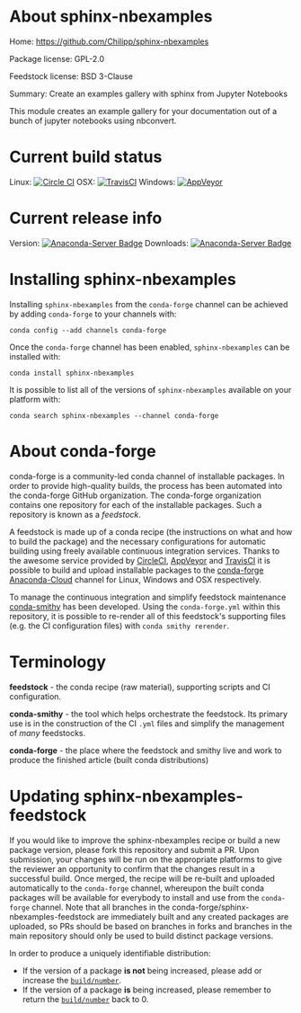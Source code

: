 About sphinx-nbexamples
=======================

Home: https://github.com/Chilipp/sphinx-nbexamples

Package license: GPL-2.0

Feedstock license: BSD 3-Clause

Summary: Create an examples gallery with sphinx from Jupyter Notebooks

This module creates an example gallery for your documentation out of a
bunch of jupyter notebooks using nbconvert.


Current build status
====================

Linux: [![Circle CI](https://circleci.com/gh/conda-forge/sphinx-nbexamples-feedstock.svg?style=shield)](https://circleci.com/gh/conda-forge/sphinx-nbexamples-feedstock)
OSX: [![TravisCI](https://travis-ci.org/conda-forge/sphinx-nbexamples-feedstock.svg?branch=master)](https://travis-ci.org/conda-forge/sphinx-nbexamples-feedstock)
Windows: [![AppVeyor](https://ci.appveyor.com/api/projects/status/github/conda-forge/sphinx-nbexamples-feedstock?svg=True)](https://ci.appveyor.com/project/conda-forge/sphinx-nbexamples-feedstock/branch/master)

Current release info
====================
Version: [![Anaconda-Server Badge](https://anaconda.org/conda-forge/sphinx-nbexamples/badges/version.svg)](https://anaconda.org/conda-forge/sphinx-nbexamples)
Downloads: [![Anaconda-Server Badge](https://anaconda.org/conda-forge/sphinx-nbexamples/badges/downloads.svg)](https://anaconda.org/conda-forge/sphinx-nbexamples)

Installing sphinx-nbexamples
============================

Installing `sphinx-nbexamples` from the `conda-forge` channel can be achieved by adding `conda-forge` to your channels with:

```
conda config --add channels conda-forge
```

Once the `conda-forge` channel has been enabled, `sphinx-nbexamples` can be installed with:

```
conda install sphinx-nbexamples
```

It is possible to list all of the versions of `sphinx-nbexamples` available on your platform with:

```
conda search sphinx-nbexamples --channel conda-forge
```


About conda-forge
=================

conda-forge is a community-led conda channel of installable packages.
In order to provide high-quality builds, the process has been automated into the
conda-forge GitHub organization. The conda-forge organization contains one repository
for each of the installable packages. Such a repository is known as a *feedstock*.

A feedstock is made up of a conda recipe (the instructions on what and how to build
the package) and the necessary configurations for automatic building using freely
available continuous integration services. Thanks to the awesome service provided by
[CircleCI](https://circleci.com/), [AppVeyor](http://www.appveyor.com/)
and [TravisCI](https://travis-ci.org/) it is possible to build and upload installable
packages to the [conda-forge](https://anaconda.org/conda-forge)
[Anaconda-Cloud](http://docs.anaconda.org/) channel for Linux, Windows and OSX respectively.

To manage the continuous integration and simplify feedstock maintenance
[conda-smithy](http://github.com/conda-forge/conda-smithy) has been developed.
Using the ``conda-forge.yml`` within this repository, it is possible to re-render all of
this feedstock's supporting files (e.g. the CI configuration files) with ``conda smithy rerender``.


Terminology
===========

**feedstock** - the conda recipe (raw material), supporting scripts and CI configuration.

**conda-smithy** - the tool which helps orchestrate the feedstock.
                   Its primary use is in the construction of the CI ``.yml`` files
                   and simplify the management of *many* feedstocks.

**conda-forge** - the place where the feedstock and smithy live and work to
                  produce the finished article (built conda distributions)


Updating sphinx-nbexamples-feedstock
====================================

If you would like to improve the sphinx-nbexamples recipe or build a new
package version, please fork this repository and submit a PR. Upon submission,
your changes will be run on the appropriate platforms to give the reviewer an
opportunity to confirm that the changes result in a successful build. Once
merged, the recipe will be re-built and uploaded automatically to the
`conda-forge` channel, whereupon the built conda packages will be available for
everybody to install and use from the `conda-forge` channel.
Note that all branches in the conda-forge/sphinx-nbexamples-feedstock are
immediately built and any created packages are uploaded, so PRs should be based
on branches in forks and branches in the main repository should only be used to
build distinct package versions.

In order to produce a uniquely identifiable distribution:
 * If the version of a package **is not** being increased, please add or increase
   the [``build/number``](http://conda.pydata.org/docs/building/meta-yaml.html#build-number-and-string).
 * If the version of a package **is** being increased, please remember to return
   the [``build/number``](http://conda.pydata.org/docs/building/meta-yaml.html#build-number-and-string)
   back to 0.

